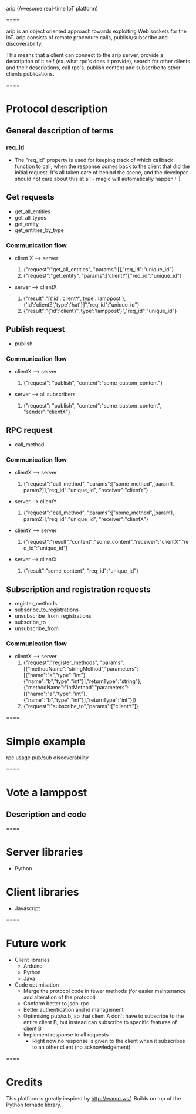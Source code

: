 arip (Awesome real-time IoT platform)

====

arip is an object oriented approach towards exploiting Web sockets for the IoT. arip consists of
remote procedure calls, publish/subscribe and discoverability.

This means that a client can connect to the arip server, provide a description of it self (ex. what
rpc's does it provide), search for other clients and their descriptions, call rpc's, publish content
and subscribe to other clients publications.

====

# Protocol description

## General description of terms

### req_id

* The "req_id" property is used for keeping track of which callback function to call, when the response comes back to the client that did the initial request. It's all taken care of behind the scene, and the developer should not care about this at all - magic will automatically happen :-)

## Get requests

* get_all_entities
* get_all_types
* get_entity
* get_entities_by_type

### Communication flow

* client X --> server
  1. {"request":"get_all_entities", "params":[],"req_id":"unique_id"}
  2. {"request":"get_entity", "params":['clientY'],"req_id":"unique_id"}
  
* server --> clientX
  1. {"result":"[{'id':'clientY','type':'lamppost'},{'id':'clientZ','type':'hat'}]","req_id":"unique_id"} 
  2. {"result":"{'id':'clientY','type':'lamppost'}","req_id":"unique_id"}
  
## Publish request

* publish

### Communication flow

* clientX --> server
  1. {"request": "publish", "content":"some_custom_content"}

* server --> all subscribers
  1. {"request": "publish", "content":"some_custom_content", "sender":"clientX"}
  
## RPC request

* call_method

### Communication flow

* clientX --> server
  1. {"request":"call_method", "params":["some_method",[param1, param2]],"req_id":"unique_id", "receiver":"clientY"}

* server --> clientY
  1. {"request":"call_method", "params":["some_method",[param1, param2]],"req_id":"unique_id", "receiver":"clientX"}

* clientY --> server
  1. {"request":"result","content":"some_content","receiver":"clientX","req_id":"unique_id"}

* server --> clientX
  1. {"result":"some_content", "req_id":"unique_id"}
  
## Subscription and registration requests

* register_methods
* subscribe_to_registrations
* unsubscribe_from_registrations
* subscribe_to
* unsubscribe_from

### Communication flow

* clientX --> server
  1. {"request":"register_methods", "params":[{"methodName":"stringMethod","parameters":[{"name":"a","type":"int"},{"name":"b","type":"int"}],"returnType":"string"},{"methodName":"intMethod","parameters":[{"name":"a","type":"int"},{"name":"b","type":"int"}],"returnType":"int"}]}
  2. {"request":"subscribe_to","params":["clientY"]}

====

# Simple example

rpc usage
pub/sub
discoverability

====

# Vote a lamppost

## Description and code

====

# Server libraries

* Python 

# Client libraries

* Javascript

====

# Future work

* Client libraries
  * Arduino
  * Python
  * Java
* Code optimisation
  * Merge the protocol code in fewer methods (for easier maintenance and alteration of the protocol)
  * Conform better to json-rpc
  * Better authentication and id management
  * Optimising pub/sub, so that client A don't have to subscribe to the entire client B, but instead can subscribe to specific features of client B
  * Implement response to all requests
    * Right now no response is given to the client when it subscribes to an other client (no acknowledgement)

====

# Credits

This platform is greatly inspired by http://wamp.ws/.
Builds on top of the Python tornado library.
